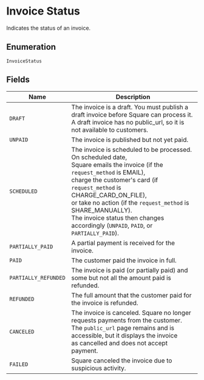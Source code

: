 
# Invoice Status

Indicates the status of an invoice.

## Enumeration

`InvoiceStatus`

## Fields

| Name | Description |
|  --- | --- |
| `DRAFT` | The invoice is a draft. You must publish a draft invoice before Square can process it.<br>A draft invoice has no public_url, so it is not available to customers. |
| `UNPAID` | The invoice is published but not yet paid. |
| `SCHEDULED` | The invoice is scheduled to be processed. On scheduled date,<br>Square emails the invoice (if the `request_method` is EMAIL),<br>charge the customer's card (if `request_method` is CHARGE_CARD_ON_FILE),<br>or take no action (if the `request_method` is SHARE_MANUALLY).<br>The invoice status then changes accordingly (`UNPAID`, `PAID`, or `PARTIALLY_PAID`). |
| `PARTIALLY_PAID` | A partial payment is received for the invoice. |
| `PAID` | The customer paid the invoice in full. |
| `PARTIALLY_REFUNDED` | The invoice is paid (or partially paid) and some but not all the amount paid is<br>refunded. |
| `REFUNDED` | The full amount that the customer paid for the invoice is refunded. |
| `CANCELED` | The invoice is canceled. Square no longer requests payments from the customer.<br>The `public_url` page remains and is accessible, but it displays the invoice<br>as cancelled and does not accept payment. |
| `FAILED` | Square canceled the invoice due to suspicious activity. |

